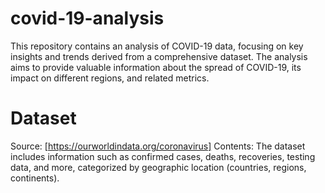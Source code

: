 # covid-19-analysis

This repository contains an analysis of COVID-19 data, focusing on key insights and trends derived from a comprehensive dataset. The analysis aims to provide valuable information about the spread of COVID-19, its impact on different regions, and related metrics.
 # Dataset

Source: [https://ourworldindata.org/coronavirus]
Contents: The dataset includes information such as confirmed cases, deaths, recoveries, testing data, and more, categorized by geographic location (countries, regions, continents).
